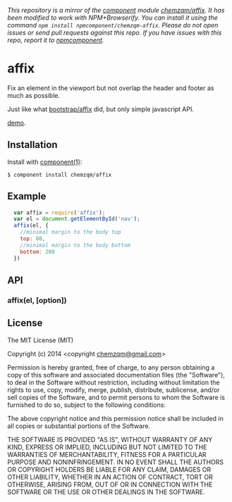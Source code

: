*This repository is a mirror of the [component](http://component.io) module [chemzqm/affix](http://github.com/chemzqm/affix). It has been modified to work with NPM+Browserify. You can install it using the command `npm install npmcomponent/chemzqm-affix`. Please do not open issues or send pull requests against this repo. If you have issues with this repo, report it to [npmcomponent](https://github.com/airportyh/npmcomponent).*
# affix

  Fix an element in the viewport but not overlap the header and footer as much as possible.

  Just like what [bootstrap/affix](http://getbootstrap.com/javascript/#affix) did, but only simple javascript API.

  [demo](http://chemzqm.github.io/affix/).

## Installation

  Install with [component(1)](http://component.io):

    $ component install chemzqm/affix

## Example

``` js
  var affix = require('affix');
  var el = document.getElementById('nav');
  affix(el, {
    //minimal margin to the body top
    top: 80,
    //minimal margin to the body bottom
    bottom: 200
  })
```
## API

### affix(el, [option])

## License

  The MIT License (MIT)

  Copyright (c) 2014 <copyright chemzqm@gmail.com>

  Permission is hereby granted, free of charge, to any person obtaining a copy
  of this software and associated documentation files (the "Software"), to deal
  in the Software without restriction, including without limitation the rights
  to use, copy, modify, merge, publish, distribute, sublicense, and/or sell
  copies of the Software, and to permit persons to whom the Software is
  furnished to do so, subject to the following conditions:

  The above copyright notice and this permission notice shall be included in
  all copies or substantial portions of the Software.

  THE SOFTWARE IS PROVIDED "AS IS", WITHOUT WARRANTY OF ANY KIND, EXPRESS OR
  IMPLIED, INCLUDING BUT NOT LIMITED TO THE WARRANTIES OF MERCHANTABILITY,
  FITNESS FOR A PARTICULAR PURPOSE AND NONINFRINGEMENT. IN NO EVENT SHALL THE
  AUTHORS OR COPYRIGHT HOLDERS BE LIABLE FOR ANY CLAIM, DAMAGES OR OTHER
  LIABILITY, WHETHER IN AN ACTION OF CONTRACT, TORT OR OTHERWISE, ARISING FROM,
  OUT OF OR IN CONNECTION WITH THE SOFTWARE OR THE USE OR OTHER DEALINGS IN
  THE SOFTWARE.
